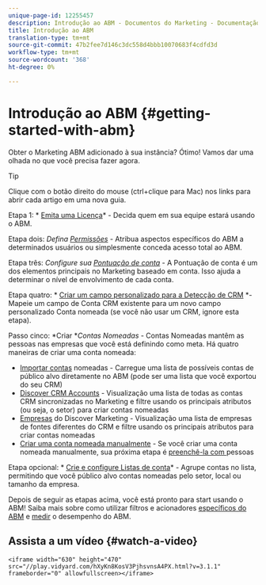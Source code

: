 ```yaml
---
unique-page-id: 12255457
description: Introdução ao ABM - Documentos do Marketing - Documentação do produto
title: Introdução ao ABM
translation-type: tm+mt
source-git-commit: 47b2fee7d146c3dc558d4bbb10070683f4cdfd3d
workflow-type: tm+mt
source-wordcount: '368'
ht-degree: 0%

---
```



# Introdução ao ABM {#getting-started-with-abm}

Obter o Marketing ABM adicionado à sua instância? Ótimo! Vamos dar uma olhada no que você precisa fazer agora.

>[!TIP]
>
>Clique com o botão direito do mouse (ctrl+clique para Mac) nos links para abrir cada artigo em uma nova guia.

Etapa 1: * [Emita uma Licença](issue-a-license.md)* - Decida quem em sua equipe estará usando o ABM.

Etapa dois: *Defina [Permissões](permissions.md)* - Atribua aspectos específicos do ABM a determinados usuários ou simplesmente conceda acesso total ao ABM.

Etapa três: *Configure sua [Pontuação de conta](account-score.md)* - A Pontuação de conta é um dos elementos principais no Marketing baseado em conta. Isso ajuda a determinar o nível de envolvimento de cada conta.

Etapa quatro: * [Criar um campo personalizado para a Detecção de CRM](http://docs.marketo.com/x/1wnG) *- Mapeie um campo de Conta CRM existente para um novo campo personalizado Conta nomeada (se você não usar um CRM, ignore esta etapa).

Passo cinco: *Criar **Contas Nomeadas* - Contas Nomeadas mantêm as pessoas nas empresas que você está definindo como meta. Há quatro maneiras de criar uma conta nomeada:

* [Importar contas](../../../product-docs/account-based-marketing/target/named-accounts/import-named-accounts.md)  nomeadas - Carregue uma lista de possíveis contas de público alvo diretamente no ABM (pode ser uma lista que você exportou do seu CRM)
* [Discover CRM Accounts](http://docs.marketo.com/display/DOCS/Discover+Accounts#DiscoverAccounts-DiscoverCRMAccounts)  - Visualização uma lista de todas as contas CRM sincronizadas no Marketing e filtre usando os principais atributos (ou seja, o setor) para criar contas nomeadas
* [Empresas](http://docs.marketo.com/display/DOCS/Discover+Accounts#DiscoverAccounts-DiscoverMarketoCompanies)  do Discover Marketing - Visualização uma lista de empresas de fontes diferentes do CRM e filtre usando os principais atributos para criar contas nomeadas
* [Criar uma conta nomeada manualmente](http://docs.marketo.com/display/DOCS/Create+a+Named+Account) - Se você criar uma conta nomeada manualmente, sua próxima etapa é  [preenchê-la com ](http://docs.marketo.com/display/DOCS/Add+People+to+a+Named+Account) pessoas

Etapa opcional: * [Crie e configure Listas de conta](http://docs.marketo.com/display/DOCS/Account+Lists#AccountLists-CreateaNewAccountList)* - Agrupe contas no lista, permitindo que você público alvo contas nomeadas pelo setor, local ou tamanho da empresa.

Depois de seguir as etapas acima, você está pronto para start usando o ABM! Saiba mais sobre como utilizar filtros e acionadores [específicos do ABM](http://docs.marketo.com/display/DOCS/Engage) e [medir](http://docs.marketo.com/display/DOCS/Measure) o desempenho do ABM.

## Assista a um vídeo {#watch-a-video}

`<iframe width="630" height="470" src="//play.vidyard.com/hXyKn8KosV3PjhsvnsA4PX.html?v=3.1.1" frameborder="0" allowfullscreen></iframe>`